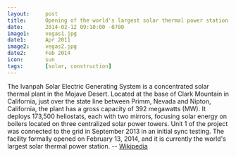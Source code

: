 ```yaml
---
layout: 	post
title: 		Opening of the world's largest solar thermal power station
date:   	2014-02-12 09:10:00 -0700
image1:		vegas1.jpg
date1: 		Apr 2011
image2: 	vegas2.jpg
date2:		Feb 2014
icon:		sun
tags:		[solar, construction]
---
```


The Ivanpah Solar Electric Generating System is a concentrated solar thermal plant in the Mojave Desert. Located at the base of Clark Mountain in California, just over the state line between Primm, Nevada and Nipton, California, the plant has a gross capacity of 392 megawatts (MW). It deploys 173,500 heliostats, each with two mirrors, focusing solar energy on boilers located on three centralized solar power towers. Unit 1 of the project was connected to the grid in September 2013 in an initial sync testing. The facility formally opened on February 13, 2014, and it is currently the world's largest solar thermal power station. -- [Wikipedia](https://en.wikipedia.org/wiki/Ivanpah_Solar_Power_Facility)
